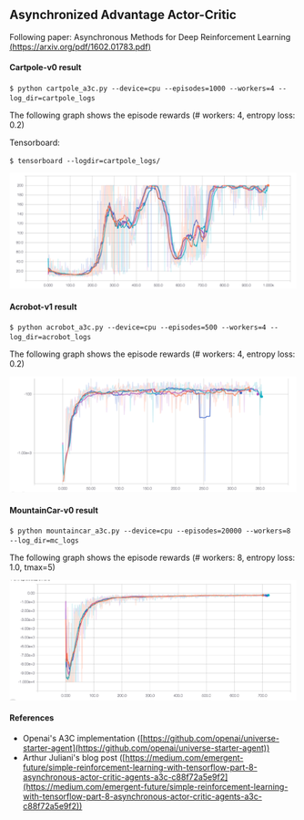 ## Asynchronized Advantage Actor-Critic

Following paper: Asynchronous Methods for Deep Reinforcement Learning [(https://arxiv.org/pdf/1602.01783.pdf)](https://arxiv.org/pdf/1602.01783.pdf)

#### Cartpole-v0 result 

`$ python cartpole_a3c.py --device=cpu --episodes=1000 --workers=4 --log_dir=cartpole_logs`

The following graph shows the episode rewards (# workers: 4, entropy loss: 0.2)

Tensorboard:

`$ tensorboard --logdir=cartpole_logs/`

![A3C training](imgs/a3c_cartpole_el001.png "A3C training")

<!-- The following graph shows the episode rewards (# workers: 4, entropy loss: 0.0)

![A3C training](imgs/a3c_cartpole_el0.png "A3C training")
 -->

#### Acrobot-v1 result 

`$ python acrobot_a3c.py --device=cpu --episodes=500 --workers=4 --log_dir=acrobot_logs`

The following graph shows the episode rewards (# workers: 4, entropy loss: 0.2)

![A3C training](imgs/a3c_acrobot.png "A3C training")

#### MountainCar-v0 result

`$ python mountaincar_a3c.py --device=cpu --episodes=20000 --workers=8 --log_dir=mc_logs`

The following graph shows the episode rewards (# workers: 8, entropy loss: 1.0, tmax=5)

![A3C training](imgs/mountaincar_tmax15_el1.png "A3C training")


#### References

- Openai's A3C implementation ([https://github.com/openai/universe-starter-agent](https://github.com/openai/universe-starter-agent))
- Arthur Juliani's blog post ([https://medium.com/emergent-future/simple-reinforcement-learning-with-tensorflow-part-8-asynchronous-actor-critic-agents-a3c-c88f72a5e9f2](https://medium.com/emergent-future/simple-reinforcement-learning-with-tensorflow-part-8-asynchronous-actor-critic-agents-a3c-c88f72a5e9f2))
